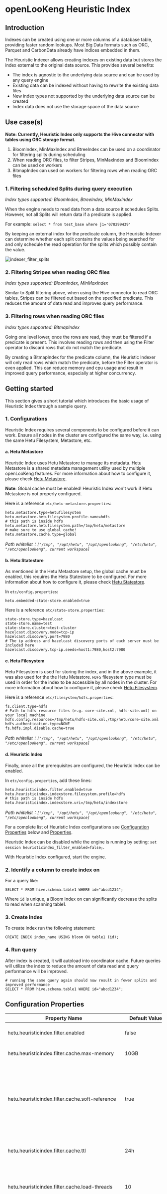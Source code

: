 
# openLooKeng Heuristic Index

## Introduction

Indexes can be created using one or more columns of a database table, providing faster random lookups. Most Big Data formats such as ORC, Parquet and CarbonData already have indices embedded in them.

The Heuristic Indexer allows creating indexes on existing data but stores the index external to the original data source. This provides several benefits:

  - The index is agnostic to the underlying data source and can be used by any query engine
  - Existing data can be indexed without having to rewrite the existing data files
  - New index types not supported by the underlying data source can be created
  - Index data does not use the storage space of the data source

## Use case(s)

**Note: Currently, Heuristic Index only supports the Hive connector with 
tables using ORC storage format.**

1. BloomIndex, MinMaxIndex and BtreeIndex can be used on a coordinator for filtering splits during scheduling
2. When reading ORC files, to filter Stripes, MinMaxIndex and BloomIndex can be used on workers
2. BitmapIndex can used on workers for filtering rows when reading ORC files

### 1. Filtering scheduled Splits during query execution

*Index types supported: BloomIndex, BtreeIndex, MinMaxIndex*

When the engine needs to read data from a data source it schedules Splits. 
However, not all Splits will return data if a predicate is applied.

For example: `select * from test_base where j1='070299439'`

By keeping an external index for the predicate column, the Heuristic Indexer can determine whether each split contains the values being searched for and only schedule the read operation for the splits which possibly contain the value.

![indexer_filter_splits](../images/indexer_filter_splits.png)

### 2. Filtering Stripes when reading ORC files

*Index types supported: BloomIndex, MinMaxIndex*

Similar to Split filtering above, when using the Hive connector to read ORC tables,
Stripes can be filtered out based on the specified predicate. This reduces the amount
of data read and improves query performance.

### 3. Filtering rows when reading ORC files

*Index types supported: BitmapIndex*

Going one level lower, once the rows are read, they must be filtered if a predicate is present. 
This involves reading rows and then using the Filter operator to discard
rows that do not match the predicate.

By creating a BitmapIndex for the predicate column, the Heuristic Indexer will only read 
rows which match the predicate, before the Filter operator is even applied. This can reduce
memory and cpu usage and result in improved query performance, especially at higher concurrency.


## Getting started

This section gives a short tutorial which introduces the basic usage of Heuristic Index through a sample query.

### 1. Configurations

Heuristic Index requires several components to be configured before it can work.
Ensure all nodes in the cluster are configured the same way, i.e. using the same
Hetu Filesystem, Metastore, etc. 

#### a. Hetu Metastore

Heuristic Index uses Hetu Metastore to manage its metadata. Hetu Metastore is a shared metadata management
utility used by multiple openLooKeng features. For more information about how to configure it,
please check [Hetu Metastore](../admin/meta-store.md).

**Note**: Global cache must be enabled! Heuristic Index won't work if Hetu Metastore is not properly configured.

Here is a reference `etc/hetu-metastore.properties`:

  ```properties
  hetu.metastore.type=hetufilesystem
  hetu.metastore.hetufilesystem.profile-name=hdfs
  # this path is inside hdfs
  hetu.metastore.hetufilesystem.path=/tmp/hetu/metastore
  # make sure to use global cache!
  hetu.metastore.cache.type=global
  ```

  *Path whitelist：`["/tmp", "/opt/hetu", "/opt/openlookeng", "/etc/hetu", "/etc/openlookeng", current workspace]`*

#### b. Hetu Statestore

As mentioned in the Hetu Metastore setup, the global cache must be enabled, this requires the Hetu Statestore
to be configured. For more information about how to configure it, please check [Hetu Statestore](../admin/state-store.md).

In `etc/config.properties`:

  ```properties
  hetu.embedded-state-store.enabled=true
  ```

Here is a reference `etc/state-store.properties`:

  ```properties
  state-store.type=hazelcast
  state-store.name=test
  state-store.cluster=test-cluster
  hazelcast.discovery.mode=tcp-ip
  hazelcast.discovery.port=7980
  # The ip address and hazelcast discovery ports of each server must be included here
  hazelcast.discovery.tcp-ip.seeds=host1:7980,host2:7980
  ```

#### c. Hetu Filesystem

Hetu Filesystem is used for storing the index, and in the above example, it was also used
for the the Hetu Metastore. `HDFS` filesystem type must be used in order for
the index to be accessible by all nodes in the cluster. 
For more information about how to configure it, please check [Hetu Filesystem](../develop/filesystem.md).

Here is a reference `etc/filesystem/hdfs.properties`:

  ```properties
  fs.client.type=hdfs
  # Path to hdfs resource files (e.g. core-site.xml, hdfs-site.xml) on your local machine
  hdfs.config.resources=/tmp/hetu/hdfs-site.xml,/tmp/hetu/core-site.xml
  hdfs.authentication.type=NONE
  fs.hdfs.impl.disable.cache=true
  ```

  *Path whitelist：`["/tmp", "/opt/hetu", "/opt/openlookeng", "/etc/hetu", "/etc/openlookeng", current workspace]`*

#### d. Heuristic Index

Finally, once all the prerequisites are configured, the Heuristic Index can be enabled.

In `etc/config.properties`, add these lines:

  ```properties
  hetu.heuristicindex.filter.enabled=true
  hetu.heuristicindex.indexstore.filesystem.profile=hdfs
  # this path is inside hdfs
  hetu.heuristicindex.indexstore.uri=/tmp/hetu/indexstore
  ```

  *Path whitelist：`["/tmp", "/opt/hetu", "/opt/openlookeng", "/etc/hetu", "/etc/openlookeng", current workspace]`*

For a complete list of Heuristic Index configurations see [Configuration Properties](#configuration-properties) below
and [Properties](../admin/properties.md).

Heuristic Index can be disabled while the engine is running by setting: `set session heuristicindex_filter_enabled=false;`.

With Heuristic Index configured, start the engine.

### 2. Identify a column to create index on

For a query like:

    SELECT * FROM hive.schema.table1 WHERE id="abcd1234";

Where `id` is unique, a Bloom Index on can significantly decrease the splits to read 
when scanning table1. 

### 3. Create index

To create index run the following statement:

    CREATE INDEX index_name USING bloom ON table1 (id);

### 4. Run query

After index is created, it will autoload into coordinator cache.
Future queries will utilize the index to reduce the amount of data read
and query performance will be improved.

    # running the same query again should now result in fewer splits and improved performance
    SELECT * FROM hive.schema.table1 WHERE id="abcd1234";

## Configuration Properties

| Property Name                                      | Default Value       | Required| Description|
|----------------------------------------------------|---------------------|---------|--------------|
| hetu.heuristicindex.filter.enabled                 | false               | No      | Enables heuristic index|
| hetu.heuristicindex.filter.cache.max-memory        | 10GB                | No      | Caching size of index files|
| hetu.heuristicindex.filter.cache.soft-reference    | true                | No      | Enabling this property allows the GC to remove entries from the cache if memory is running low|
| hetu.heuristicindex.filter.cache.ttl               | 24h                 | No      | The time period after which index cache expires|
| hetu.heuristicindex.filter.cache.load-threads      | 10                  | No      | The number of threads used to load indices in parallel|
| hetu.heuristicindex.filter.cache.loading-delay     | 10s                 | No      | The delay to wait before async loading task starts to load index cache from indexstore|
| hetu.heuristicindex.indexstore.uri                 | /opt/hetu/indices/  | No      | Directory under which all index files are stored|
| hetu.heuristicindex.indexstore.filesystem.profile  | local-config-default| No      | This property defines the filesystem profile used to read and write index|
| hetu.heuristicindex.filter.cache.autoload-default  | true                | No      | The default value for autoloading indices on the coordinator. To change the value for a specific index, set by WITH ("autoload" = true/false) in the create index statement|

**More details on `hetu.heuristicindex.filter.cache.autoload-default`:**

Autoloading only effects indexes used on the coordinator, e.g. MinMax, Bloom and BTree Index.
Indexes used on the workers, e.g. Bitmap Index, will be loaded on-demand as queries
are executed. 

It is recommended to keep autoload enabled.

When the autoload setting is enabled, the index will be loaded into the coordinator
cache after creation (with a delay of ~5 seconds).
As the index is loaded into the coordinator cache, it will be utilized when user 
runs queries that can benefit from the index.

For example:

    CREATE INDEX idx USING bloom ON table1 (id);
    # after creation, index will autoload into coordinator cache

    # running this query will utilize the index
    SELECT * FROM hive.schema.table1 WHERE id="abcd1234";

When the autoload setting is disabled, the index will not be loaded into the coordinator
cache automatically after creation.
Instead, it will be loaded on-demand as the user runs queries that can benefit from the index.
Future queries will then utilize the index.

For example:

    CREATE INDEX idx USING bloom ON table1 (id) WITH ("autoload" = false);
    # after creation, index will NOT autoload into coordinator cache
    
    # running the query once will trigger the index loading
    SELECT * FROM hive.schema.table1 WHERE id="abcd1234";
    # index will now begin to load in the background
    
    # running the same query will now utilize the index
    SELECT * FROM hive.schema.table1 WHERE id="abcd1234";

## Index Statements

See [Heuristic Index Statements](./hindex-statements.md).

-----

## Supported Index Types

| Index ID | Filtering type  | Best Column type                           | Supported query operators             | Example                                                                                                                                                                                                           |
|----------|-----------------|--------------------------------------------|---------------------------------------|-------------------------------------------------------------------------------------------------------------------------------------------------------------------------------------------------------------------|
| [Bloom](./bloom.md)    | Split<br>Stripe | High cardinality<br>(such as an ID column) | `=` `IN`                                  | `create index idx using bloom on hive.hindex.users (id);`<br>`select name from hive.hindex.users where id=123`                                                                                                    |
| [Btree](./btree.md)    | Split           | High cardinality<br>(such as an ID column) | `=` `>` `>=` `<` `<=` `IN` `BETWEEN` | `create index idx using btree on hive.hindex.users (id) where regionkey IN (1,4)`<br>`select name from hive.hindex.users where id>123` |
| [MinMax](./minmax.md)   | Split<br>Stripe | Column which table is sorted on            | `=` `>` `>=` `<` `<=` | `create index idx using bloom on hive.hindex.users (age);`<br>(assuming users is sorted by age)<br>`select name from hive.hindex.users where age>25`                                                              |
| [Bitmap](./bitmap.md)   | Row             | Low cardinality<br>(such as Gender column) | `=` `>` `>=` `<` `<=` `IN` `BETWEEN` | `create index idx using bitmap on hive.hindex.users (gender);`<br>`select name from hive.hindex.users where gender='female'`                                                                                      |

**Notes:**  
· Unsupported operators will still function correctly but will not benefit from the index.  
· Additional data types are not supported if not listed by the individual index types.

## Choosing Index Type

The Heuristic Indexer helps with queries where data is being filtered by a predicate.
Identify the column on which data is being filtered and use the decision flowchart to
help decide what type of index will work best.

Cardinality means the number of distinct values in the column relative to
number of total rows. For example, an `ID` column has a high cardinality
because IDs are unique. Whereas `employeeType` will have low cardinality
because there are likely only a few different types (e.g. Manager, Developer,
Tester).

Disk usage and creation speed might also be the factors to be taken into consideration when choosing the best index.
BTree index uses significantly more space and more time when creating, compared to other split filtering indices, such
as Bloom and Minmax.

![index-decision](../images/index-decision.png)

Example queries:

1. `SELECT id FROM employees WHERE site = 'lab';`

    In this query `site` has a low cardinality (i.e. not many sites) so **BitmapIndex** will help.

2. `SELECT * FROM visited WHERE id = '34857' AND date < '2020-01-01';`

    In this query `id` has a high cardinality (i.e. IDs are likely unique).
    **BloomIndex** or **BtreeIndex** will help.
    
3. `SELECT * FROM salaries WHERE salary > 50251.40;`

    In this query `salary` has a high cardinality (i.e. salary of employees
    will slightly vary) and assuming `salaries` table is sorted on `salary`, 
    **MinMaxIndex** will help.

4. `SELECT * FROM assets WHERE id = 50;`

    In this query `id` has a high cardinality (i.e. IDs are likely unique).
   **BloomIndex** or **BtreeIndex** will help.

5. `SELECT * FROM phoneRecords WHERE phone='1234567890' and type = 'outgoing' and date > '2020-01-01';`

    In this query `phone` has a high cardinality (i.e. there are many phone numbers, even if they
    made multiple calls), `type` has low cardinality (only outgoing or incoming),
    and the data is partitioned on date. Creating a **BloomIndex** or **BtreeIndex** on `phone`
    and a **BitmapIndex** on `type` will help.

## Adding your own Index Type

See [Adding your own Index Type](./new-index.md).

## Access Control

See [Built-in System Access Control](../security/built-in-system-access-control.md).

## Troubleshooting

### When index creation gets stuck and lasts too long (Usually happens on low-performance machines, e.g. dev laptop, k8s env with few cores)

The machine might not have enough threads to complete the task. Try reducing the task concurrency by setting 
the session property: `set session task_concurrency=X;`, where X is recommended to be less than or equal to the CPU
cores/threads. For example, if the CPU has 8 threads, 8 can be set.
